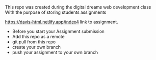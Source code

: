 This repo was created during the digital dreams web development class
With the purpose of storing students assignments

https://davis-html.netlify.app/index4 link to assignment.



- Before you start your Assignment submission 
- Add this repo as a remote 
- git pull from this repo
- create your own branch 
- push your assignment to your own branch 
